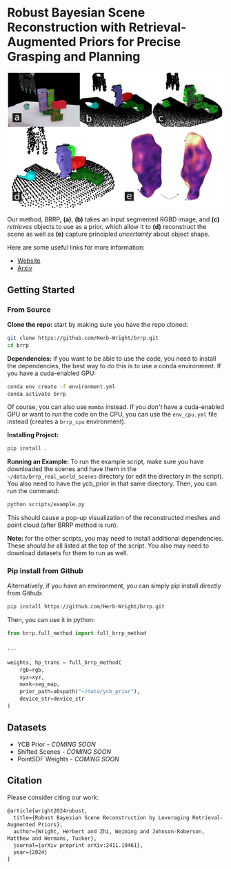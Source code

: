 # Robust Bayesian Scene Reconstruction with Retrieval-Augmented Priors for Precise Grasping and Planning

![](./website/fig1.png)

Our method, BRRP, **(a)**, **(b)** takes an input segmented RGBD image, and **(c)** *retrieves* objects to use as a prior, which allow it to **(d)** reconstruct the scene as well as **(e)** capture principled *uncertainty* about object shape.

Here are some useful links for more information:

- [Website](https://herb-wright.github.io/brrp/)
- [Arxiv](https://arxiv.org/abs/2411.19461)

## Getting Started

### From Source

**Clone the repo:** start by making sure you have the repo cloned:

```sh
git clone https://github.com/Herb-Wright/brrp.git
cd brrp
```

**Dependencies:** if you want to be able to use the code, you need to install the dependencies, the best way to do this is to use a conda environment. If you have a cuda-enabled GPU:

```sh
conda env create -f environment.yml
conda activate brrp
```

Of course, you can also use `mamba` instead. If you *don't* have a cuda-enabled GPU or want to run the code on the CPU, you can use the `env_cpu.yml` file instead (creates a `brrp_cpu` environment).

**Installing Project:**

```sh
pip install .
```

**Running an Example:** To run the example script, make sure you have downloaded the scenes and have them in the `~/data/brrp_real_world_scenes` directory (or edit the directory in the script). You also need to have the ycb_prior in that same directory. Then, you can run the command:

```sh
python scripts/example.py
```

This should cause a pop-up visualization of the reconstructed meshes and point cloud (after BRRP method is run).

**Note:** for the other scripts, you may need to install additional dependencies. These *should be* all listed at the top of the script. You also may need to download datasets for them to run as well.

### Pip install from Github

Alternatively, if you have an environment, you can simply pip install directly from Github:

```sh
pip install https://github.com/Herb-Wright/brrp.git
```

Then, you can use it in python:

```py
from brrp.full_method import full_brrp_method

...

weights, hp_trans = full_brrp_method(
    rgb=rgb, 
    xyz=xyz, 
    mask=seg_map, 
    prior_path=abspath("~/data/ycb_prior"), 
    device_str=device_str
)
```

## Datasets

- YCB Prior - *COMING SOON*
- Shifted Scenes - *COMING SOON*
- PointSDF Weights - *COMING SOON*


## Citation

Please consider citing our work:

```
@article{wright2024robust,
  title={Robust Bayesian Scene Reconstruction by Leveraging Retrieval-Augmented Priors},
  author={Wright, Herbert and Zhi, Weiming and Johnson-Roberson, Matthew and Hermans, Tucker},
  journal={arXiv preprint arXiv:2411.19461},
  year={2024}
}
```



